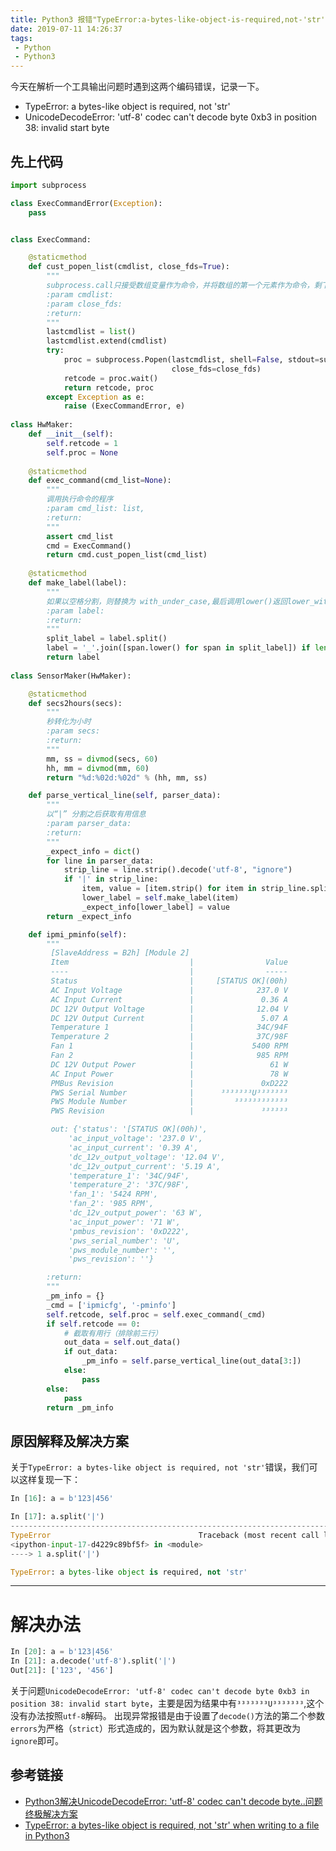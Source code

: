 ```yaml
---
title: Python3 报错"TypeError:a-bytes-like-object-is-required,not-'str'"解决办法
date: 2019-07-11 14:26:37
tags:
 - Python
 - Python3
---
```

今天在解析一个工具输出问题时遇到这两个编码错误，记录一下。
- TypeError: a bytes-like object is required, not 'str'
- UnicodeDecodeError: 'utf-8' codec can't decode byte 0xb3 in position 38: invalid start byte
<!--more-->

## 先上代码

```python
import subprocess

class ExecCommandError(Exception):
    pass


class ExecCommand:

    @staticmethod
    def cust_popen_list(cmdlist, close_fds=True):
        """
        subprocess.call只接受数组变量作为命令，并将数组的第一个元素作为命令，剩下的全部作为该命令的参数。
        :param cmdlist:
        :param close_fds:
        :return:
        """
        lastcmdlist = list()
        lastcmdlist.extend(cmdlist)
        try:
            proc = subprocess.Popen(lastcmdlist, shell=False, stdout=subprocess.PIPE, stderr=subprocess.PIPE,
                                    close_fds=close_fds)
            retcode = proc.wait()
            return retcode, proc
        except Exception as e:
            raise (ExecCommandError, e)
            
class HwMaker:
    def __init__(self):
        self.retcode = 1
        self.proc = None
        
    @staticmethod
    def exec_command(cmd_list=None):
        """
        调用执行命令的程序
        :param cmd_list: list,
        :return:
        """
        assert cmd_list
        cmd = ExecCommand()
        return cmd.cust_popen_list(cmd_list)
        
    @staticmethod
    def make_label(label):
        """
        如果以空格分割，则替换为 with_under_case,最后调用lower()返回lower_with_under_case
        :param label:
        :return:
        """
        split_label = label.split()
        label = '_'.join([span.lower() for span in split_label]) if len(split_label) > 1 else label.lower()
        return label
        
class SensorMaker(HwMaker):

    @staticmethod
    def secs2hours(secs):
        """
        秒转化为小时
        :param secs:
        :return:
        """
        mm, ss = divmod(secs, 60)
        hh, mm = divmod(mm, 60)
        return "%d:%02d:%02d" % (hh, mm, ss)

    def parse_vertical_line(self, parser_data):
        """
        以“|” 分割之后获取有用信息
        :param parser_data:
        :return:
        """
        _expect_info = dict()
        for line in parser_data:
            strip_line = line.strip().decode('utf-8', "ignore")
            if '|' in strip_line:
                item, value = [item.strip() for item in strip_line.split('|')]
                lower_label = self.make_label(item)
                _expect_info[lower_label] = value
        return _expect_info

    def ipmi_pminfo(self):
        """
         [SlaveAddress = B2h] [Module 2]
         Item                           |                Value
         ----                           |                -----
         Status                         |     [STATUS OK](00h)
         AC Input Voltage               |              237.0 V
         AC Input Current               |               0.36 A
         DC 12V Output Voltage          |              12.04 V
         DC 12V Output Current          |               5.07 A
         Temperature 1                  |              34C/94F
         Temperature 2                  |              37C/98F
         Fan 1                          |             5400 RPM
         Fan 2                          |              985 RPM
         DC 12V Output Power            |                 61 W
         AC Input Power                 |                 78 W
         PMBus Revision                 |               0xD222
         PWS Serial Number              |      ³³³³³³³U³³³³³³³
         PWS Module Number              |         ³³³³³³³³³³³³
         PWS Revision                   |               ³³³³³³

         out: {'status': '[STATUS OK](00h)',
             'ac_input_voltage': '237.0 V',
             'ac_input_current': '0.39 A',
             'dc_12v_output_voltage': '12.04 V',
             'dc_12v_output_current': '5.19 A',
             'temperature_1': '34C/94F',
             'temperature_2': '37C/98F',
             'fan_1': '5424 RPM',
             'fan_2': '985 RPM',
             'dc_12v_output_power': '63 W',
             'ac_input_power': '71 W',
             'pmbus_revision': '0xD222',
             'pws_serial_number': 'U',
             'pws_module_number': '',
             'pws_revision': ''}

        :return:
        """
        _pm_info = {}
        _cmd = ['ipmicfg', '-pminfo']
        self.retcode, self.proc = self.exec_command(_cmd)
        if self.retcode == 0:
            # 截取有用行（排除前三行）
            out_data = self.out_data()
            if out_data:
                _pm_info = self.parse_vertical_line(out_data[3:])
            else:
                pass
        else:
            pass
        return _pm_info
```
## 原因解释及解决方案

关于`TypeError: a bytes-like object is required, not 'str'`错误，我们可以这样复现一下：
```python
In [16]: a = b'123|456'

In [17]: a.split('|')                                                                                         
---------------------------------------------------------------------------
TypeError                                 Traceback (most recent call last)
<ipython-input-17-d4229c89bf5f> in <module>
----> 1 a.split('|')

TypeError: a bytes-like object is required, not 'str'
```
---
# 解决办法
```python
In [20]: a = b'123|456'                                                                                        
In [21]: a.decode('utf-8').split('|')                                                                         
Out[21]: ['123', '456']
```

关于问题`UnicodeDecodeError: 'utf-8' codec can't decode byte 0xb3 in position 38: invalid start byte`，主要是因为结果中有`³³³³³³³U³³³³³³³`,这个没有办法按照`utf-8`解码。
出现异常报错是由于设置了`decode()`方法的第二个参数`errors`为严格（`strict`）形式造成的，因为默认就是这个参数，将其更改为`ignore`即可。

## 参考链接
- [Python3解决UnicodeDecodeError: 'utf-8' codec can't decode byte..问题 终极解决方案](https://blog.csdn.net/wang7807564/article/details/78164855/)
- [TypeError: a bytes-like object is required, not 'str' when writing to a file in Python3](https://stackoverflow.com/questions/33054527/typeerror-a-bytes-like-object-is-required-not-str-when-writing-to-a-file-in)
